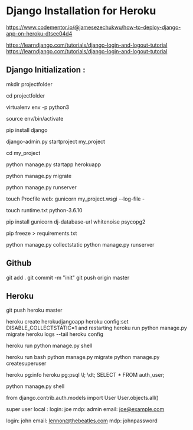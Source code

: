 # Django Installation for Heroku

https://www.codementor.io/@jamesezechukwu/how-to-deploy-django-app-on-heroku-dtsee04d4

https://learndjango.com/tutorials/django-login-and-logout-tutorial
https://learndjango.com/tutorials/django-login-and-logout-tutorial

## Django Initialization :

mkdir projectfolder

cd projectfolder

virtualenv env -p python3

source env/bin/activate

pip install django

django-admin.py startproject my_project

cd my_project

python manage.py startapp herokuapp

python manage.py migrate

python manage.py runserver

touch Procfile
    web: gunicorn my_project.wsgi --log-file -

touch runtime.txt
    python-3.6.10

pip install gunicorn dj-database-url whitenoise psycopg2

pip freeze > requirements.txt

python manage.py collectstatic
python manage.py runserver

## Github 

git add .
git commit -m "init"
git push origin master

## Heroku 

git push heroku master

heroku create herokudjangoapp
heroku config:set   DISABLE_COLLECTSTATIC=1 and restarting
heroku run python manage.py migrate
heroku logs --tail
heroku config

heroku run python manage.py shell

heroku run bash
    python manage.py migrate
    python manage.py createsuperuser


heroku pg:info
heroku pg:psql
    \l;
    \dt;
    SELECT * FROM auth_user;



python manage.py shell

from django.contrib.auth.models import User
User.objects.all()

super user local : 
login: joe
mdp: admin
email: joe@example.com

login: john
email: lennon@thebeatles.com
mdp: johnpassword


